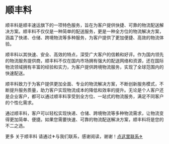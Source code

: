 # 顺丰料

顺丰料是顺丰速运旗下的一项特色服务，旨在为客户提供快捷、可靠的物流配送解决方案。顺丰料不仅仅是一种简单的配送服务，更是一种全方位的物流解决方案，涵盖了快递、仓储、跨境物流等多种服务，为客户提供了更加便捷、高效的物流体验。

顺丰料以其快速、安全、高效的特点，深受广大客户的信赖和好评。作为国内领先的物流服务提供商，顺丰料不仅在国内市场拥有强大的配送网络和资源，还在国际物流领域拥有丰富的经验和实力，为客户提供跨境物流服务，实现了全球范围内的快速配送。

顺丰料致力于为客户提供更加全面、专业的物流解决方案，不断创新服务模式，不断提升服务质量，助力客户实现物流成本的降低和效率的提升。无论是个人客户还是企业客户，都可以通过顺丰料享受到全方位、一站式的物流服务，满足不同客户的个性化需求。

通过顺丰料，客户可以轻松实现快递、仓储、跨境物流等多种物流需求，让物流变得更加简单、便捷。如果您需要快速、可靠的物流配送解决方案，顺丰料将是您的不二之选。

更多 关于顺丰料 请通过✈与我们联系，感谢阅读，谢谢！[点这里联系✈](https://d.k02.cc)